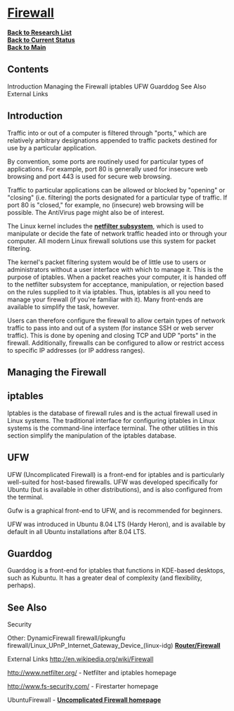 # **[Firewall](https://help.ubuntu.com/community/Firewall)**


**[Back to Research List](../../../../research_list.md)**\
**[Back to Current Status](../../../../../development/status/weekly/current_status.md)**\
**[Back to Main](../../../../../README.md)**

## Contents

Introduction
Managing the Firewall
iptables
UFW
Guarddog
See Also
External Links

## Introduction

Traffic into or out of a computer is filtered through "ports," which are relatively arbitrary designations appended to traffic packets destined for use by a particular application.

By convention, some ports are routinely used for particular types of applications. For example, port 80 is generally used for insecure web browsing and port 443 is used for secure web browsing.

Traffic to particular applications can be allowed or blocked by "opening" or "closing" (i.e. filtering) the ports designated for a particular type of traffic. If port 80 is "closed," for example, no (insecure) web browsing will be possible. The AntiVirus page might also be of interest.

The Linux kernel includes the **[netfilter subsystem](https://blogs.oracle.com/linux/post/introduction-to-netfilter)**, which is used to manipulate or decide the fate of network traffic headed into or through your computer. All modern Linux firewall solutions use this system for packet filtering.

The kernel's packet filtering system would be of little use to users or administrators without a user interface with which to manage it. This is the purpose of iptables. When a packet reaches your computer, it is handed off to the netfilter subsystem for acceptance, manipulation, or rejection based on the rules supplied to it via iptables. Thus, iptables is all you need to manage your firewall (if you're familiar with it). Many front-ends are available to simplify the task, however.

Users can therefore configure the firewall to allow certain types of network traffic to pass into and out of a system (for instance SSH or web server traffic). This is done by opening and closing TCP and UDP "ports" in the firewall. Additionally, firewalls can be configured to allow or restrict access to specific IP addresses (or IP address ranges).

## Managing the Firewall

## iptables

Iptables is the database of firewall rules and is the actual firewall used in Linux systems. The traditional interface for configuring iptables in Linux systems is the command-line interface terminal. The other utilities in this section simplify the manipulation of the iptables database.


## UFW

UFW (Uncomplicated Firewall) is a front-end for iptables and is particularly well-suited for host-based firewalls. UFW was developed specifically for Ubuntu (but is available in other distributions), and is also configured from the terminal.

Gufw is a graphical front-end to UFW, and is recommended for beginners.

UFW was introduced in Ubuntu 8.04 LTS (Hardy Heron), and is available by default in all Ubuntu installations after 8.04 LTS.


## Guarddog

Guarddog is a front-end for iptables that functions in KDE-based desktops, such as Kubuntu. It has a greater deal of complexity (and flexibility, perhaps).

## See Also
Security

Other:
DynamicFirewall
firewall/ipkungfu
firewall/Linux_UPnP_Internet_Gateway_Device_(linux-idg)
**[Router/Firewall](https://help.ubuntu.com/community/Router/Firewall)**


External Links
http://en.wikipedia.org/wiki/Firewall

http://www.netfilter.org/ - Netfilter and iptables homepage

http://www.fs-security.com/ - Firestarter homepage

UbuntuFirewall - **[Uncomplicated Firewall homepage](https://wiki.ubuntu.com/UbuntuFirewall)**
